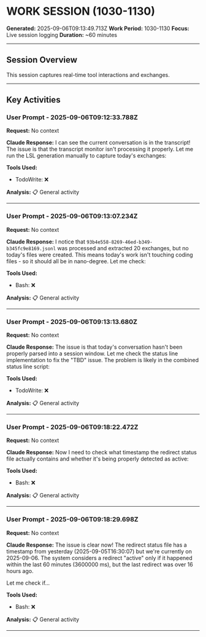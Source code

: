 # WORK SESSION (1030-1130)

**Generated:** 2025-09-06T09:13:49.713Z
**Work Period:** 1030-1130
**Focus:** Live session logging
**Duration:** ~60 minutes

---

## Session Overview

This session captures real-time tool interactions and exchanges.

---

## Key Activities

### User Prompt - 2025-09-06T09:12:33.788Z

**Request:** No context

**Claude Response:** I can see the current conversation is in the transcript! The issue is that the transcript monitor isn't processing it properly. Let me run the LSL generation manually to capture today's exchanges:


**Tools Used:**
- TodoWrite: ❌

**Analysis:** 📋 General activity

---

### User Prompt - 2025-09-06T09:13:07.234Z

**Request:** No context

**Claude Response:** I notice that `93b4e558-8269-46ed-b349-b345fc9e8169.jsonl` was processed and extracted 20 exchanges, but no today's files were created. This means today's work isn't touching coding files - so it should all be in nano-degree. Let me check:


**Tools Used:**
- Bash: ❌

**Analysis:** 📋 General activity

---

### User Prompt - 2025-09-06T09:13:13.680Z

**Request:** No context

**Claude Response:** The issue is that today's conversation hasn't been properly parsed into a session window. Let me check the status line implementation to fix the "TBD" issue. The problem is likely in the combined status line script:


**Tools Used:**
- TodoWrite: ❌

**Analysis:** 📋 General activity

---

### User Prompt - 2025-09-06T09:18:22.472Z

**Request:** No context

**Claude Response:** Now I need to check what timestamp the redirect status file actually contains and whether it's being properly detected as active:


**Tools Used:**
- Bash: ❌

**Analysis:** 📋 General activity

---

### User Prompt - 2025-09-06T09:18:29.698Z

**Request:** No context

**Claude Response:** The issue is clear now! The redirect status file has a timestamp from yesterday (2025-09-05T16:30:07) but we're currently on 2025-09-06. The system considers a redirect "active" only if it happened within the last 60 minutes (3600000 ms), but the last redirect was over 16 hours ago.

Let me check if...

**Tools Used:**
- Bash: ❌

**Analysis:** 📋 General activity

---

